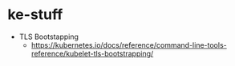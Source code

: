 # ke-stuff

- TLS Bootstapping
  - https://kubernetes.io/docs/reference/command-line-tools-reference/kubelet-tls-bootstrapping/
 
